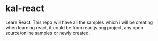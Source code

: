 # kal-react
Learn React. This repo will have all the samples which i will be creating when learning react, it could be from reactjs.org project, any open source/online samples or newly created.

